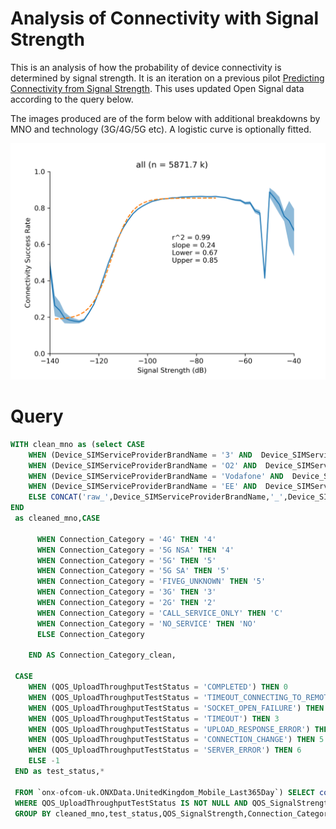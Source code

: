# Analysis of Connectivity with Signal Strength
This is an analysis of how the probability of device connectivity is determined by signal strength. It is an iteration on a previous pilot [Predicting Connectivity from Signal Strength](https://ofcomuk.sharepoint.com/:w:/r/sites/dih/pilots/OpenSignal%20Projects/Technical%20Note%20-%20Predicting%20Connectivity%20from%20Signal%20Strength.docx?d=wa8e9af1e760d466e847c4f3176956599&csf=1&web=1&e=nRioUL). This uses updated Open Signal data according to the query below. 

The images produced are of the form below with additional breakdowns by MNO and technology (3G/4G/5G etc). A logistic curve is optionally fitted.

![alt text](figs_logistic/all.png "Title")

# Query
```sql
WITH clean_mno as (select CASE 
    WHEN (Device_SIMServiceProviderBrandName = '3' AND  Device_SIMServiceProvider = 'Three Mobile' ) THEN '3'
    WHEN (Device_SIMServiceProviderBrandName = 'O2' AND  Device_SIMServiceProvider = 'O2' ) THEN 'O2'
    WHEN (Device_SIMServiceProviderBrandName = 'Vodafone' AND  Device_SIMServiceProvider = 'Vodafone' ) THEN 'V'
    WHEN (Device_SIMServiceProviderBrandName = 'EE' AND  Device_SIMServiceProvider = 'EE' ) THEN 'EE'
    ELSE CONCAT('raw_',Device_SIMServiceProviderBrandName,'_',Device_SIMServiceProvider) 
END
 as cleaned_mno,CASE 

      WHEN Connection_Category = '4G' THEN '4' 
      WHEN Connection_Category = '5G NSA' THEN '4' 
      WHEN Connection_Category = '5G' THEN '5' 
      WHEN Connection_Category = '5G SA' THEN '5'
      WHEN Connection_Category = 'FIVEG_UNKNOWN' THEN '5' 
      WHEN Connection_Category = '3G' THEN '3'
      WHEN Connection_Category = '2G' THEN '2' 
      WHEN Connection_Category = 'CALL_SERVICE_ONLY' THEN 'C' 
      WHEN Connection_Category = 'NO_SERVICE' THEN 'NO'
      ELSE Connection_Category 

    END AS Connection_Category_clean,

 CASE
    WHEN (QOS_UploadThroughputTestStatus = 'COMPLETED') THEN 0
    WHEN (QOS_UploadThroughputTestStatus = 'TIMEOUT_CONNECTING_TO_REMOTE') THEN 1
    WHEN (QOS_UploadThroughputTestStatus = 'SOCKET_OPEN_FAILURE') THEN 2
    WHEN (QOS_UploadThroughputTestStatus = 'TIMEOUT') THEN 3
    WHEN (QOS_UploadThroughputTestStatus = 'UPLOAD_RESPONSE_ERROR') THEN 4
    WHEN (QOS_UploadThroughputTestStatus = 'CONNECTION_CHANGE') THEN 5    
    WHEN (QOS_UploadThroughputTestStatus = 'SERVER_ERROR') THEN 6
    ELSE -1
 END as test_status,*
 
 FROM `onx-ofcom-uk.ONXData.UnitedKingdom_Mobile_Last365Day`) SELECT count(1) as c, cleaned_mno,test_status,QOS_SignalStrength,Connection_Category_clean FROM clean_mno 
 WHERE QOS_UploadThroughputTestStatus IS NOT NULL AND QOS_SignalStrength IS NOT NULL 
 GROUP BY cleaned_mno,test_status,QOS_SignalStrength,Connection_Category_clean
 ```

